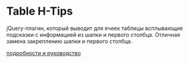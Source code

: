 # Table H-Tips
jQuery-плагин, который выводит для ячеек таблицы всплывающие подсказки с информацией из шапки и первого столбца.
Отличная замена закреплению шапки и первого столбца.

[подробности и руководство](http://inflowia.ru/content/web-table-h-tips-0-3)
